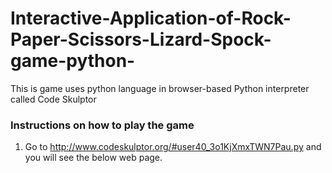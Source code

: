 # Interactive-Application-of-Rock-Paper-Scissors-Lizard-Spock-game-python-
This is game uses python language in browser-based Python interpreter called Code Skulptor

### Instructions on how to play the game
1. Go to http://www.codeskulptor.org/#user40_3o1KjXmxTWN7Pau.py and you will see the below web page.
